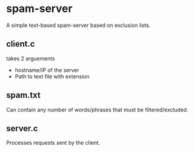 # spam-server
A simple text-based spam-server based on exclusion lists.

## client.c 

takes 2 arguements

* hostname/IP of the server
* Path to text file with extension

## spam.txt

Can contain any number of words/phrases that must be filtered/excluded.

## server.c

Processes requests sent by the client.
